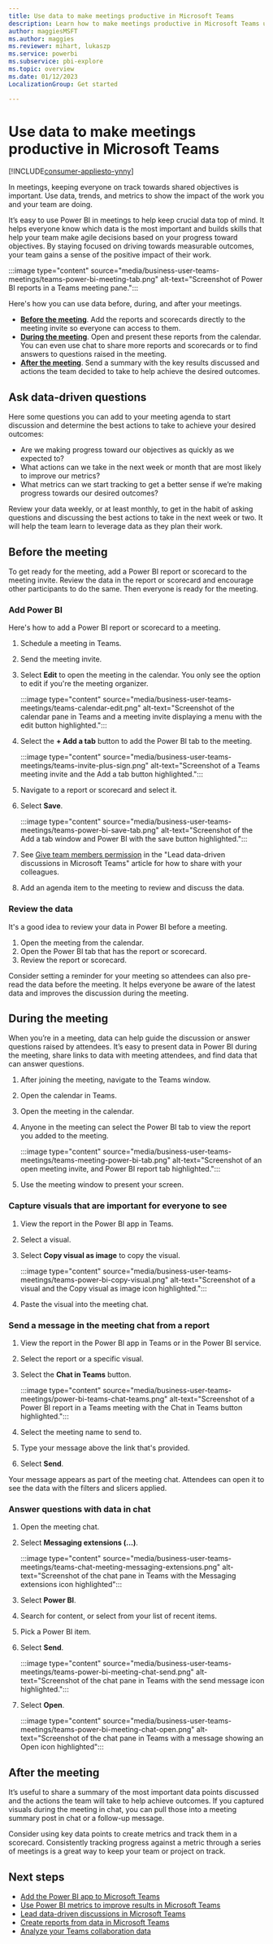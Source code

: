```yaml
---
title: Use data to make meetings productive in Microsoft Teams
description: Learn how to make meetings productive in Microsoft Teams using Power BI to add reports and share data.
author: maggiesMSFT
ms.author: maggies
ms.reviewer: mihart, lukaszp
ms.service: powerbi
ms.subservice: pbi-explore
ms.topic: overview
ms.date: 01/12/2023
LocalizationGroup: Get started

---
```


# Use data to make meetings productive in Microsoft Teams

[!INCLUDE[consumer-appliesto-ynny](../includes/consumer-appliesto-ynny.md)]

In meetings, keeping everyone on track towards shared objectives is important. Use data, trends, and metrics to show the impact of the work you and your team are doing.

It’s easy to use Power BI in meetings to help keep crucial data top of mind. It helps everyone know which data is the most important and builds skills that help your team make agile decisions based on your progress toward objectives. By staying focused on driving towards measurable outcomes, your team gains a sense of the positive impact of their work.

:::image type="content" source="media/business-user-teams-meetings/teams-power-bi-meeting-tab.png" alt-text="Screenshot of Power BI reports in a Teams meeting pane.":::

Here's how you can use data before, during, and after your meetings.

- **[Before the meeting](#before-the-meeting)**. Add the reports and scorecards directly to the meeting invite so everyone can access to them.
- **[During the meeting](#during-the-meeting)**. Open and present these reports from the calendar. You can even use chat to share more reports and scorecards or to find answers to questions raised in the meeting.
- **[After the meeting](#after-the-meeting)**. Send a summary with the key results discussed and actions the team decided to take to help achieve the desired outcomes.

## Ask data-driven questions

Here some questions you can add to your meeting agenda to start discussion and determine the best actions to take to achieve your desired outcomes:

- Are we making progress toward our objectives as quickly as we expected to?
- What actions can we take in the next week or month that are most likely to improve our metrics?
- What metrics can we start tracking to get a better sense if we’re making progress towards our desired outcomes?

Review your data weekly, or at least monthly, to get in the habit of asking questions and discussing the best actions to take in the next week or two. It will help the team learn to leverage data as they plan their work.

## Before the meeting

To get ready for the meeting, add a Power BI report or scorecard to the meeting invite. Review the data in the report or scorecard and encourage other participants to do the same. Then everyone is ready for the meeting.

### Add Power BI

Here's how to add a Power BI report or scorecard to a meeting.

1. Schedule a meeting in Teams.
1. Send the meeting invite.
1. Select **Edit** to open the meeting in the calendar. You only see the option to edit if you're the meeting organizer.

    :::image type="content" source="media/business-user-teams-meetings/teams-calendar-edit.png" alt-text="Screenshot of the calendar pane in Teams and a meeting invite displaying a menu with the edit button highlighted.":::

1. Select the **+ Add a tab** button to add the Power BI tab to the meeting.

    :::image type="content" source="media/business-user-teams-meetings/teams-invite-plus-sign.png" alt-text="Screenshot of a Teams meeting invite and the Add a tab button highlighted.":::

1. Navigate to a report or scorecard and select it.

1. Select **Save**.

    :::image type="content" source="media/business-user-teams-meetings/teams-power-bi-save-tab.png" alt-text="Screenshot of the Add a tab window and Power BI with the save button highlighted.":::

1. See [Give team members permission](business-user-teams-share-data.md#give-team-members-permission) in the "Lead data-driven discussions in Microsoft Teams" article for how to share with your colleagues.

1. Add an agenda item to the meeting to review and discuss the data.

### Review the data

It's a good idea to review your data in Power BI before a meeting.

1. Open the meeting from the calendar.
1. Open the Power BI tab that has the report or scorecard.
1. Review the report or scorecard.

Consider setting a reminder for your meeting so attendees can also pre-read the data before the meeting. It helps everyone be aware of the latest data and improves the discussion during the meeting.

## During the meeting

When you’re in a meeting, data can help guide the discussion or answer questions raised by attendees. It’s easy to present data in Power BI during the meeting, share links to data with meeting attendees, and find data that can answer questions.

1. After joining the meeting, navigate to the Teams window.
1. Open the calendar in Teams.
1. Open the meeting in the calendar.
1. Anyone in the meeting can select the Power BI tab to view the report you added to the meeting.

    :::image type="content" source="media/business-user-teams-meetings/teams-meeting-power-bi-tab.png" alt-text="Screenshot of an open meeting invite, and Power BI report tab highlighted.":::

1. Use the meeting window to present your screen.

### Capture visuals that are important for everyone to see

1. View the report in the Power BI app in Teams.
1. Select a visual.
1. Select **Copy visual as image** to copy the visual.

    :::image type="content" source="media/business-user-teams-meetings/teams-power-bi-copy-visual.png" alt-text="Screenshot of a visual and the Copy visual as image icon highlighted.":::

1. Paste the visual into the meeting chat.

### Send a message in the meeting chat from a report

1. View the report in the Power BI app in Teams or in the Power BI service.
1. Select the report or a specific visual.
1. Select the **Chat in Teams** button.

    :::image type="content" source="media/business-user-teams-meetings/power-bi-teams-chat-teams.png" alt-text="Screenshot of a Power BI report in a Teams meeting with the Chat in Teams button highlighted.":::

1. Select the meeting name to send to.
1. Type your message above the link that's provided.
1. Select **Send**.

Your message appears as part of the meeting chat. Attendees can open it to see the data with the filters and slicers applied.

### Answer questions with data in chat

1. Open the meeting chat.
1. Select **Messaging extensions (...)**.

    :::image type="content" source="media/business-user-teams-meetings/teams-chat-meeting-messaging-extensions.png" alt-text="Screenshot of the chat pane in Teams with the Messaging extensions icon highlighted":::

1. Select **Power BI**.
1. Search for content, or select from your list of recent items.
1. Pick a Power BI item.
1. Select **Send**.

    :::image type="content" source="media/business-user-teams-meetings/teams-power-bi-meeting-chat-send.png" alt-text="Screenshot of the chat pane in Teams with the send message icon highlighted.":::

1. Select **Open**.

    :::image type="content" source="media/business-user-teams-meetings/teams-power-bi-meeting-chat-open.png" alt-text="Screenshot of the chat pane in Teams with a message showing an Open icon highlighted":::

## After the meeting

It’s useful to share a summary of the most important data points discussed and the actions the team will take to help achieve outcomes. If you captured visuals during the meeting in chat, you can pull those into a meeting summary post in chat or a follow-up message.

Consider using key data points to create metrics and track them in a scorecard. Consistently tracking progress against a metric through a series of meetings is a great way to keep your team or project on track.

## Next steps

- [Add the Power BI app to Microsoft Teams](../collaborate-share/service-microsoft-teams-app.md)
- [Use Power BI metrics to improve results in Microsoft Teams](business-user-teams-goals.md)
- [Lead data-driven discussions in Microsoft Teams](business-user-teams-share-data.md)
- [Create reports from data in Microsoft Teams](business-user-teams-create-reports.md)
- [Analyze your Teams collaboration data](business-user-teams-collaboration-data.md)
